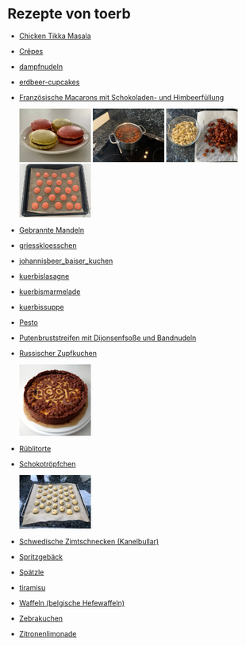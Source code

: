 Rezepte von toerb
=====================

* [Chicken Tikka Masala](chicken_tikka_masala.md)
* [Crêpes](Crepes.md)
* [dampfnudeln](dampfnudeln.md)
* [erdbeer-cupcakes](erdbeer-cupcakes.md)
* [Französische Macarons mit Schokoladen- und Himbeerfüllung](macarons.md)

  <img src="../../pics/macarons.jpg" width="30%" alt="macarons" title="macarons" />
  <img src="../../pics/macarons.mandeln_blanchieren_1.jpg" width="30%" alt="macarons (mandeln_blanchieren_1)" title="macarons (mandeln_blanchieren_1)" />
  <img src="../../pics/macarons.mandeln_blanchieren_2.jpg" width="30%" alt="macarons (mandeln_blanchieren_2)" title="macarons (mandeln_blanchieren_2)" />
  <img src="../../pics/macarons.schalen.jpg" width="30%" alt="macarons (schalen)" title="macarons (schalen)" />
* [Gebrannte Mandeln](gebrannte_mandeln.md)
* [griesskloesschen](griesskloesschen.md)
* [johannisbeer_baiser_kuchen](johannisbeer_baiser_kuchen.md)
* [kuerbislasagne](kuerbislasagne.md)
* [kuerbismarmelade](kuerbismarmelade.md)
* [kuerbissuppe](kuerbissuppe.md)
* [Pesto](pesto.md)
* [Putenbruststreifen mit Dijonsenfsoße und Bandnudeln](putenbrust_dijonsenf.md)
* [Russischer Zupfkuchen](russischer_zupfkuchen.md)

  <img src="../../pics/russischer_zupfkuchen.jpg" width="30%" alt="russischer_zupfkuchen" title="russischer_zupfkuchen" />
* [Rüblitorte](rueblitorte.md)
* [Schokotröpfchen](schokotroepfchen.md)

  <img src="../../pics/schokotroepfchen.jpg" width="30%" alt="schokotroepfchen" title="schokotroepfchen" />
* [Schwedische Zimtschnecken (Kanelbullar)](schwedische_zimtschnecken.md)
* [Spritzgebäck](spritzgebaeck.md)
* [Spätzle](Spaetzle.md)
* [tiramisu](tiramisu.md)
* [Waffeln (belgische Hefewaffeln)](hefewaffeln.md)
* [Zebrakuchen](zebrakuchen.md)
* [Zitronenlimonade](zitronenlimonade.md)
